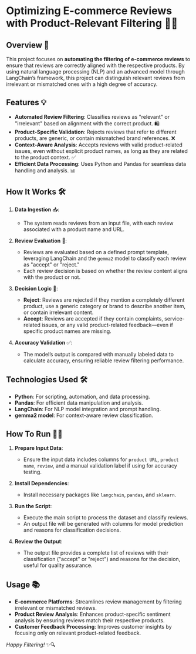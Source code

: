 # Optimizing E-commerce Reviews with Product-Relevant Filtering 🛒✨

## Overview 🚀

This project focuses on **automating the filtering of e-commerce reviews** to ensure that reviews are correctly aligned with the respective products. By using natural language processing (NLP) and an advanced model through LangChain’s framework, this project can distinguish relevant reviews from irrelevant or mismatched ones with a high degree of accuracy.

## Features 💡

- **Automated Review Filtering**: Classifies reviews as "relevant" or "irrelevant" based on alignment with the correct product. 🛍️
- **Product-Specific Validation**: Rejects reviews that refer to different products, are generic, or contain mismatched brand references. ❌
- **Context-Aware Analysis**: Accepts reviews with valid product-related issues, even without explicit product names, as long as they are related to the product context. ✅
- **Efficient Data Processing**: Uses Python and Pandas for seamless data handling and analysis. 📊

## How It Works 🛠️

1. **Data Ingestion** 📥:
   - The system reads reviews from an input file, with each review associated with a product name and URL.
   
2. **Review Evaluation** 📝:
   - Reviews are evaluated based on a defined prompt template, leveraging LangChain and the `gemma2` model to classify each review as "accept" or "reject."
   - Each review decision is based on whether the review content aligns with the product or not.

3. **Decision Logic** 🧠:
   - **Reject**: Reviews are rejected if they mention a completely different product, use a generic category or brand to describe another item, or contain irrelevant content.
   - **Accept**: Reviews are accepted if they contain complaints, service-related issues, or any valid product-related feedback—even if specific product names are missing.

4. **Accuracy Validation** ✅:
   - The model’s output is compared with manually labeled data to calculate accuracy, ensuring reliable review filtering performance.

## Technologies Used 🛠️

- **Python**: For scripting, automation, and data processing.
- **Pandas**: For efficient data manipulation and analysis.
- **LangChain**: For NLP model integration and prompt handling.
- **gemma2 model**: For context-aware review classification.

## How To Run 🧑‍💻

1. **Prepare Input Data**:
    - Ensure the input data includes columns for `product URL`, `product name`, `review`, and a manual validation label if using for accuracy testing.

2. **Install Dependencies**:
   - Install necessary packages like `langchain`, `pandas`, and `sklearn`.

3. **Run the Script**:
   - Execute the main script to process the dataset and classify reviews.
   - An output file will be generated with columns for model prediction and reasons for classification decisions.

4. **Review the Output**:
   - The output file provides a complete list of reviews with their classification ("accept" or "reject") and reasons for the decision, useful for quality assurance.

## Usage 📚

- **E-commerce Platforms**: Streamlines review management by filtering irrelevant or mismatched reviews.
- **Product Review Analysis**: Enhances product-specific sentiment analysis by ensuring reviews match their respective products.
- **Customer Feedback Processing**: Improves customer insights by focusing only on relevant product-related feedback.

*Happy Filtering!* ✨🔍
